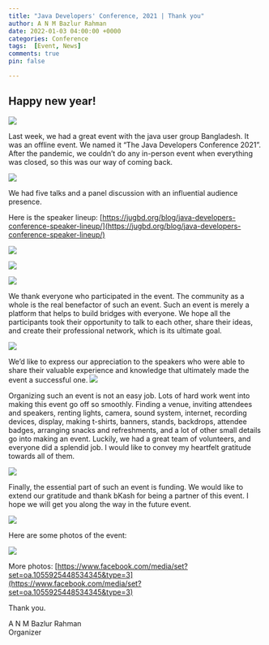 ```yaml
---
title: "Java Developers' Conference, 2021 | Thank you"
author: A N M Bazlur Rahman
date: 2022-01-03 04:00:00 +0000
categories: Conference 
tags:  [Event, News]
comments: true
pin: false

---
```


## Happy new year! 

![](/assets/media/DSC_3390.jpeg)

Last week, we had a great event with the java user group Bangladesh. It was an offline event. We named it “The Java Developers Conference 2021”. After the pandemic, we couldn’t do any in-person event when everything was closed, so this was our way of coming back.

![](/assets/media/DSC_3308.jpeg)

We had five talks and a panel discussion with an influential audience presence. 


Here is the speaker lineup: [https://jugbd.org/blog/java-developers-conference-speaker-lineup/](https://jugbd.org/blog/java-developers-conference-speaker-lineup/)


![](/assets/media/DSC_3322.jpeg)

![](/assets/media/DSC_3367.jpeg)

![](/assets/media/DSC_3377.jpeg)

We thank everyone who participated in the event. The community as a whole is the real benefactor of such an event. Such an event is merely a platform that helps to build bridges with everyone. We hope all the participants took their opportunity to talk to each other, share their ideas, and create their professional network, which is its ultimate goal. 

![](/assets/media/810_2739.jpeg)

We’d like to express our appreciation to the speakers who were able to share their valuable experience and knowledge that ultimately made the event a successful one. 
![](/assets/media/810_2922.jpeg)

Organizing such an event is not an easy job. Lots of hard work went into making this event go off so smoothly. Finding a venue, inviting attendees and speakers, renting lights, camera, sound system, internet, recording devices, display, making t-shirts, banners, stands, backdrops, attendee badges,  arranging snacks and refreshments, and a lot of other small details go into making an event. Luckily, we had a great team of volunteers, and everyone did a splendid job. I would like to convey my heartfelt gratitude towards all of them.

![](/assets/media/DSC_3250.jpeg)

Finally, the essential part of such an event is funding. We would like to extend our gratitude and thank bKash for being a partner of this event. I hope we will get you along the way in the future event. 

![](/assets/media/DSC_3415.jpeg)

Here are some photos of the event: 


![](/assets/media/DSC_3436.jpeg)

More photos: [https://www.facebook.com/media/set?set=oa.1055925448534345&type=3](https://www.facebook.com/media/set?set=oa.1055925448534345&type=3)

Thank you. 

A N M Bazlur Rahman\
Organizer
